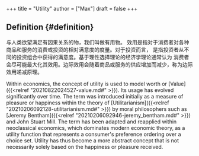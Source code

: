 +++
title = "Utility"
author = ["Max"]
draft = false
+++

## Definition {#definition}

与人类欲望满足有因果关系的物，我们叫做有用物。
效用是指对于消费者对各种商品和服务的消费或投资的相对满意度的度量。对于投资而言，
是指投资者从不同的投资组合中获得的满意度。基于理性选择理论的经济学理论通常认为
消费者会尽可能最大化其效用。边际效用会随着商品或服务的供应增加而减少，称为边际
效用递减原理。

Within economics, the concept of utility is used to model worth or [Value]({{<relref "20210822024527-value.md#" >}}). Its
usage has evolved significantly over time. The term was introduced initially
as a measure of pleasure or happiness within the theory of [Utilitarianism]({{<relref "20210206092128-utilitarianism.md#" >}}) by
moral philosophers such as [Jeremy Bentham]({{<relref "20210206092946-jeremy_bentham.md#" >}}) and John Stuart Mill. The term has
been adapted and reapplied within neoclassical economics, which dominates
modern economic theory, as a utility function that represents a consumer's
preference ordering over a choice set. Utility has thus become a more abstract
concept that is not necessarily solely based on the happiness or pleasure
received.
